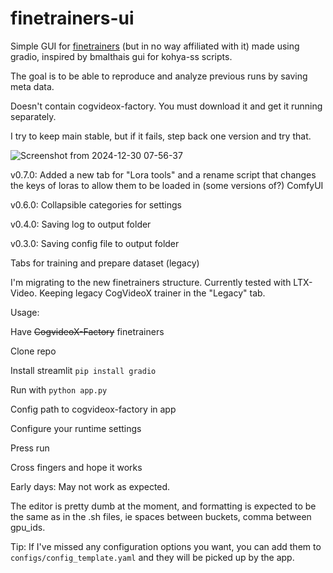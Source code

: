 # finetrainers-ui


Simple GUI for [finetrainers](https://github.com/a-r-r-o-w/finetrainers) (but in no way affiliated with it) made using gradio, inspired by bmalthais gui for kohya-ss scripts.

The goal is to be able to reproduce and analyze previous runs by saving meta data. 

Doesn't contain cogvideox-factory. You must download it and get it running separately.

I try to keep main stable, but if it fails, step back one version and try that.


![Screenshot from 2024-12-30 07-56-37](https://github.com/user-attachments/assets/91b947db-1e50-42e0-8d12-28b436bf837d)

v0.7.0: Added a new tab for "Lora tools" and a rename script that changes the keys of loras to allow them to be loaded in (some versions of?) ComfyUI

v0.6.0: Collapsible categories for settings

v0.4.0: Saving log to output folder

v0.3.0: Saving config file to output folder

Tabs for training and prepare dataset (legacy)

I'm migrating to the new finetrainers structure. Currently tested with LTX-Video. Keeping legacy CogVideoX trainer in the "Legacy" tab.




Usage:

Have ~~CogvideoX-Factory~~ finetrainers

Clone repo

Install streamlit `pip install gradio`

Run with `python app.py`

Config path to cogvideox-factory in app

Configure your runtime settings

Press run

Cross fingers and hope it works



Early days: May not work as expected.

The editor is pretty dumb at the moment, and formatting is expected to be the same as in the .sh files, ie spaces between buckets, comma between gpu_ids.


Tip:
If I've missed any configuration options you want, you can add them to `configs/config_template.yaml` and they will be picked up by the app.
